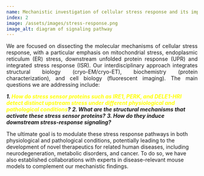 ```yaml
---
name: Mechanistic investigation of cellular stress response and its implications in human disease
index: 2
image: /assets/images/stress-response.png
image_alt: diagram of signaling pathway
---
```

<p style="text-align: justify;">
We are focused on dissecting the molecular mechanisms of cellular stress response, with a particular emphasis on mitochondrial stress, endoplasmic reticulum (ER) stress, downstream unfolded protein response (UPR) and integrated stress response (ISR). Our interdisciplinary approach integrates structural biology (cryo-EM/cryo-ET), biochemistry (protein characterization), and cell biology (fluorescent imaging).
The main questions we are addressing include:

<strong><em>1.	<span style="color: yellow; font-style: italic;">How do stress sensor proteins such as IRE1, PERK, and DELE1-HRI detect distinct upstream stress under different physiological and pathological conditions</span>?</em></strong>
<strong><em>2.	What are the structural mechanisms that activate these stress sensor proteins?</em></strong>
<strong><em>3.	How do they induce downstream stress-response signaling?</em></strong>
   
The ultimate goal is to modulate these stress response pathways in both physiological and pathological conditions, potentially leading to the development of novel therapeutics for related human diseases, including neurodegeneration, metabolic disorders, and cancer. To do so, we have also established collaborations with experts in disease-relevant mouse models to complement our mechanistic findings.
</p>

